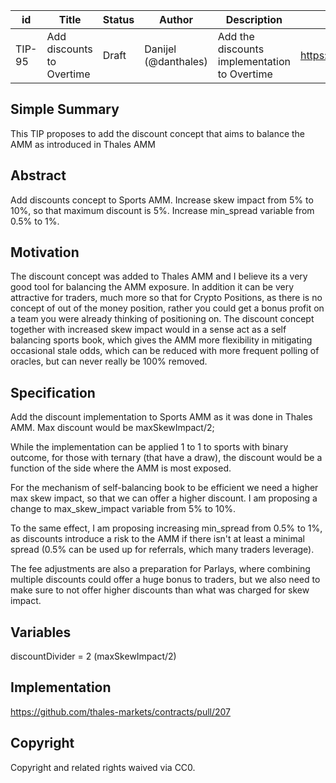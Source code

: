 | id | Title | Status | Author | Description | Discussions to | Created |
| ----------- | ----------- | ----------- | ----------- | ----------- | ----------- | ----------- |
| TIP-95 | Add discounts to Overtime| Draft | Danijel (@danthales)| Add the discounts implementation to Overtime  | https://discord.gg/rPpPcMXSeU | 2022-10-06
 
## Simple Summary
 
This TIP proposes to add the discount concept that aims to balance the AMM as introduced in Thales AMM
 
## Abstract
 
Add discounts concept to Sports AMM.
Increase skew impact from 5% to 10%, so that maximum discount is 5%.
Increase min_spread variable from 0.5% to 1%.

## Motivation
 
The discount concept was added to Thales AMM and I believe its a very good tool for balancing the AMM exposure. In addition it can be very attractive for traders, much more so that for Crypto Positions, as there is no concept of out of the money position, rather you could get a bonus profit on a team you were already thinking of positioning on. 
The discount concept together with increased skew impact would in a sense act as a self balancing sports book, which gives the AMM more flexibility in mitigating occasional stale odds, which can be reduced with more frequent polling of oracles, but can never really be 100% removed.
 
## Specification
 
Add the discount implementation to Sports AMM as it was done in Thales AMM. 
Max discount would be maxSkewImpact/2; 
 
While the implementation can be applied 1 to 1 to sports with binary outcome, for those with ternary (that have a draw), the discount would be a function of the side where the AMM is most exposed.

For the mechanism of self-balancing book to be efficient we need a higher max skew impact, so that we can offer a higher discount. I am proposing a change to max_skew_impact variable from 5% to 10%.  
  
To the same effect, I am proposing increasing min_spread from 0.5% to 1%, as discounts introduce a risk to the AMM if there isn't at least a minimal spread (0.5% can be used up for referrals, which many traders leverage). 

The fee adjustments are also a preparation for Parlays, where combining multiple discounts could offer a huge bonus to traders, but we also need to make sure to not offer higher discounts than what was charged for skew impact. 
## Variables
 
discountDivider = 2 (maxSkewImpact/2)
 
## Implementation
 
https://github.com/thales-markets/contracts/pull/207
 
## Copyright
 
Copyright and related rights waived via CC0.
